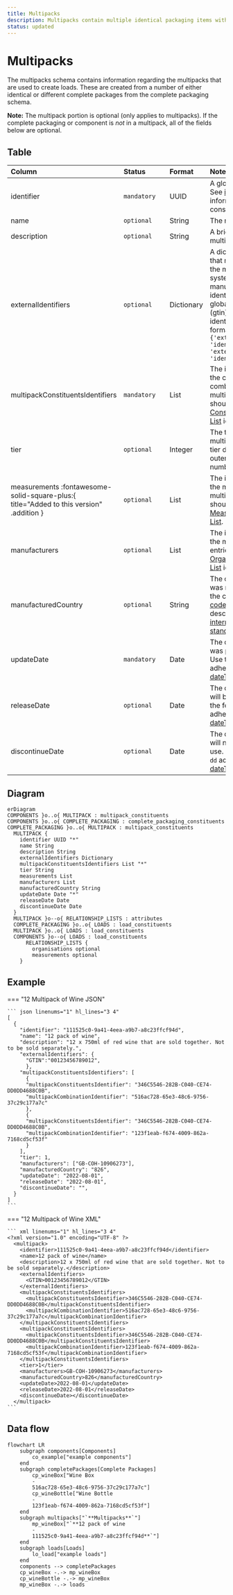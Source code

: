 ```yaml
---
title: Multipacks
description: Multipacks contain multiple identical packaging items within Open 3P.
status: updated
---
```


# Multipacks

The multipacks schema contains information regarding the multipacks that are used to create loads. These are created from a number of either identical or different complete packages from the complete packaging schema.

**Note:** The multipack portion is optional (only applies to multipacks). If the complete packaging or component is *not* in a multipack, all of the fields below are optional. 

## Table
|Column|<div style="width:90px">Status</div>|Format|Notes|
|:-|:-|:-|:-|
|identifier|`mandatory`|UUID|A globally unique identifier. See [identifiers](../4_Identifiers/4_1_Identifiers.md) section for information on how to construct this identifier|
|name|`optional`|String|The name of this multipack.|
|description|`optional`|String|A brief description of this multipack.|
|externalIdentifiers|`optional`|Dictionary|A dictionary of identifiers that might be used to identify the multipack in other systems. For example: manufacturer's own internal identifier, bar codes or global trade item number (gtin). To provide external identifiers please follow this format. `{'externalIdentifierName1': 'identifier1', 'externalIdentifierName2': 'identifier2'}`|
|multipackConstituentsIdentifiers|`mandatory`|List|The information regarding the consituents that are combined to create this multipack. The entries should be from the [Multipack Constituents Relationship List](../6_Relationship_Lists/6_004_Multipack_Constituents.md) identifier.|
|tier|`optional`|Integer|The tier associated with the multipack. The inner most tier denoted as 1, and the outermost tier is the biggest number.|
|measurements :fontawesome-solid-square-plus:{ title="Added to this version" .addition }|`optional`|List|The information regarding the measurements of the multipack. The entries should be from the [Measurements Relationship List](../6_Relationship_Lists/6_012_Measurements.md).|
|manufacturers|`optional`|List|The information regarding the manufacturer(s). The entries should be the [Organisations Relationship List](../6_Relationship_Lists/6_010_Organisations.md) identifiers.|
|manufacturedCountry|`optional`|String|The country the component was manufactured in. Use the country numeric [ISO codes](https://www.iso.org/obp/ui/#search){target=_blank} as described in the [ISO 3166 international standard](https://www.iso.org/iso-3166-country-codes.html){target=_blank}.|
|updateDate|`mandatory`|Date|The date that the multipack was provided/last updated. Use the format `yyyy-mm-dd` adhering to the [ISO 8601 dateTime standard](https://www.iso.org/iso-8601-date-and-time-format.html).|
|releaseDate|`optional`|Date|The date that the component will be available to use. Use the format `yyyy-mm-dd` adhering to the [ISO 8601 dateTime standard](https://www.iso.org/iso-8601-date-and-time-format.html).|
|discontinueDate|`optional`|Date|The date that the component will no longer be available to use. Use the format `yyyy-mm-dd` adhering to the [ISO 8601 dateTime standard](https://www.iso.org/iso-8601-date-and-time-format.html).|

## Diagram

``` mermaid
erDiagram
COMPONENTS }o..o{ MULTIPACK : multipack_constituents
COMPONENTS }o..o{ COMPLETE_PACKAGING : complete_packaging_constituents
COMPLETE_PACKAGING }o..o{ MULTIPACK : multipack_constituents
  MULTIPACK {
    identifier UUID "*"
    name String
    description String
    externalIdentifiers Dictionary
    multipackConstituentsIdentifiers List "*"
    tier String
    measurements List
    manufacturers List
    manufacturedCountry String
    updateDate Date "*"
    releaseDate Date
    discontinueDate Date
  }
  MULTIPACK }o--o{ RELATIONSHIP_LISTS : attributes
  COMPLETE_PACKAGING }o..o{ LOADS : load_constituents
  MULTIPACK }o..o{ LOADS : load_constituents
  COMPONENTS }o--o{ LOADS : load_constituents
      RELATIONSHIP_LISTS {
        organisations optional
        measurements optional
    }
```

## Example

=== "12 Multipack of Wine JSON"

    ``` json linenums="1" hl_lines="3 4"
    [
      {
        "identifier": "111525c0-9a41-4eea-a9b7-a8c23ffcf94d",
        "name": "12 pack of wine",
        "description": "12 x 750ml of red wine that are sold together. Not to be sold separately.",
        "externalIdentifiers": {
          "GTIN":"00123456789012",
          },
        "multipackConstituentsIdentifiers": [
          {
          "multipackConstituentsIdentifier": "346C5546-282B-C040-CE74-DD0DD4688C0B",
          "multipackCombinationIdentifier": "516ac728-65e3-48c6-9756-37c29c177a7c"
          },
          {
          "multipackConstituentsIdentifier": "346C5546-282B-C040-CE74-DD0DD4688C0B",
          "multipackCombinationIdentifier": "123f1eab-f674-4009-862a-7168cd5cf53f"
          }
        ],
        "tier": 1,
        "manufacturers": ["GB-COH-10906273"],
        "manufacturedCountry": "826",
        "updateDate": "2022-08-01",
        "releaseDate": "2022-08-01",
        "discontinueDate": "",
      }
    ]
    ```
=== "12 Multipack of Wine XML"

    ``` xml linenums="1" hl_lines="3 4"
    <?xml version="1.0" encoding="UTF-8" ?>
      <multipack>
        <identifier>111525c0-9a41-4eea-a9b7-a8c23ffcf94d</identifier>
        <name>12 pack of wine</name>
        <description>12 x 750ml of red wine that are sold together. Not to be sold separately.</description>
        <externalIdentifiers>
          <GTIN>00123456789012</GTIN>
        </externalIdentifiers>
        <multipackConstituentsIdentifiers>
          <multipackConstituentsIdentifier>346C5546-282B-C040-CE74-DD0DD4688C0B</multipackConstituentsIdentifier>
          <multipackCombinationIdentifier>516ac728-65e3-48c6-9756-37c29c177a7c</multipackCombinationIdentifier>
        </multipackConstituentsIdentifiers>
        <multipackConstituentsIdentifiers>
          <multipackConstituentsIdentifier>346C5546-282B-C040-CE74-DD0DD4688C0B</multipackConstituentsIdentifier>
          <multipackCombinationIdentifier>123f1eab-f674-4009-862a-7168cd5cf53f</multipackCombinationIdentifier>
        </multipackConstituentsIdentifiers>
        <tier>1</tier>
        <manufacturers>GB-COH-10906273</manufacturers>
        <manufacturedCountry>826</manufacturedCountry>
        <updateDate>2022-08-01</updateDate>
        <releaseDate>2022-08-01</releaseDate>
        <discontinueDate></discontinueDate>
      </multipack>
    ```
## Data flow

``` mermaid
flowchart LR
    subgraph components[Components]
        co_example["example components"]
    end
    subgraph completePackages[Complete Packages]
        cp_wineBox["Wine Box
        -
        516ac728-65e3-48c6-9756-37c29c177a7c"]
        cp_wineBottle["Wine Bottle
        -
        123f1eab-f674-4009-862a-7168cd5cf53f"]
    end
    subgraph multipacks["`**Multipacks**`"]
        mp_wineBox["`**12 pack of wine
        -
        111525c0-9a41-4eea-a9b7-a8c23ffcf94d**`"]
    end
    subgraph loads[Loads]
        lo_load["example loads"]
    end
    components --> completePackages
    cp_wineBox -.-> mp_wineBox
    cp_wineBottle -.-> mp_wineBox
    mp_wineBox -.-> loads
```